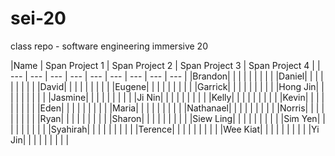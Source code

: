 # sei-20
class repo - software engineering immersive 20

|Name | Span <td colspan=2>Project 1 | Span <td colspan=2>Project 2 | Span <td colspan=2>Project 3 | Span <td colspan=2>Project 4 |
| --- |  --- | --- | --- | --- | --- | --- | --- | --- |
|Brandon| | | | | | | | |
|Daniel| | | | | | | | |
|David| | | | | | | | |
|Eugene| | | | | | | | |
|Garrick| | | | | | | | |
|Hong Jin| | | | | | | | |
|Jasmine| | | | | | | | |
|Ji Nin| | | | | | | | |
|Kelly| | | | | | | | |
|Kevin| | | | | | | | |
|Eden| | | | | | | | |
|Maria| | | | | | | | |
|Nathanael| | | | | | | | |
|Norris| | | | | | | | |
|Ryan| | | | | | | | |
|Sharon| | | | | | | | |
|Siew Ling| | | | | | | | |
|Sim Yen| | | | | | | | |
|Syahirah| | | | | | | | |
|Terence| | | | | | | | |
|Wee Kiat| | | | | | | | |
|Yi Jin| | | | | | | | |

